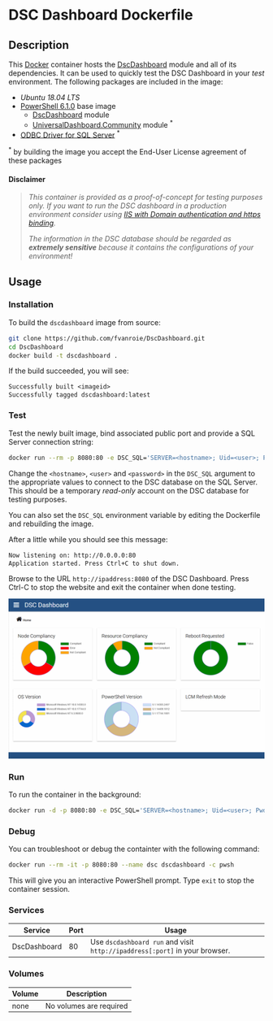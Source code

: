 # DSC Dashboard Dockerfile

## Description

This [Docker](http://docker.com) container hosts the [DscDashboard](https://github.com/fvanroie/DscDashboard) module and all of its dependencies.
It can be used to quickly test the DSC Dashboard in your *test* environment. The following packages are included in the image:
- *Ubuntu 18.04 LTS*
- [PowerShell 6.1.0](https://hub.docker.com/r/microsoft/powershell/) base image
    - [DscDashboard](https://github.com/fvanroie/DscDashboard) module
    - [UniversalDashboard.Community](http://poshud.com) module <sup>*</sup>
- [ODBC Driver for SQL Server](https://docs.microsoft.com/en-us/sql/connect/odbc/linux-mac/system-requirements) <sup>*</sup>

<sup>*</sup> by building the image you accept the End-User License agreement of these packages

#### Disclaimer

> *This container is provided as a proof-of-concept for *testing purposes* only.
> If you want to run the DSC dashboard in a production environment consider using
> [IIS with Domain authentication and https binding](#../docs/Installation_IIS.md).*
>
> *The information in the DSC database should be regarded as **extremely sensitive**
> because it contains the configurations of your environment!*


## Usage

### Installation

To build the `dscdashboard` image from source:

```bash
git clone https://github.com/fvanroie/DscDashboard.git
cd DscDashboard
docker build -t dscdashboard .
```

If the build succeeded, you will see:

    Successfully built <imageid>
    Successfully tagged dscdashboard:latest


### Test

Test the newly built image, bind associated public port and provide a SQL Server connection string:

```bash
docker run --rm -p 8080:80 -e DSC_SQL='SERVER=<hostname>; Uid=<user>; Pwd=<password>' --name dsc dscdashboard
```

Change the `<hostname>`, `<user>` and `<password>` in the `DSC_SQL` argument to the appropriate values to
connect to the DSC database on the SQL Server. This should be a temporary *read-only* account on the DSC database
for testing purposes.

You can also set the `DSC_SQL` environment variable by editing the Dockerfile and rebuilding the image.


After a little while you should see this message:

    Now listening on: http://0.0.0.0:80
    Application started. Press Ctrl+C to shut down.

Browse to the URL `http://ipaddress:8080` of the DSC Dashboard. Press Ctrl-C to stop the website and exit the container when done testing.

![Dashboard](../docs/images/dashboard.png)

### Run

To run the container in the background:

```bash
docker run -d -p 8080:80 -e DSC_SQL='SERVER=<hostname>; Uid=<user>; Pwd=<password>' --name dsc dscdashboard
```


### Debug

You can troubleshoot or debug the containter with the following command:

```bash
docker run --rm -it -p 8080:80 --name dsc dscdashboard -c pwsh
```

This will give you an interactive PowerShell prompt. Type `exit` to stop the container session.


### Services

Service     | Port | Usage
------------|------|------
DscDashboard|   80 | Use `dscdashboard run` and visit `http://ipaddress[:port]` in your browser.


### Volumes

Volume          | Description
----------------|-------------
none            | No volumes are required
